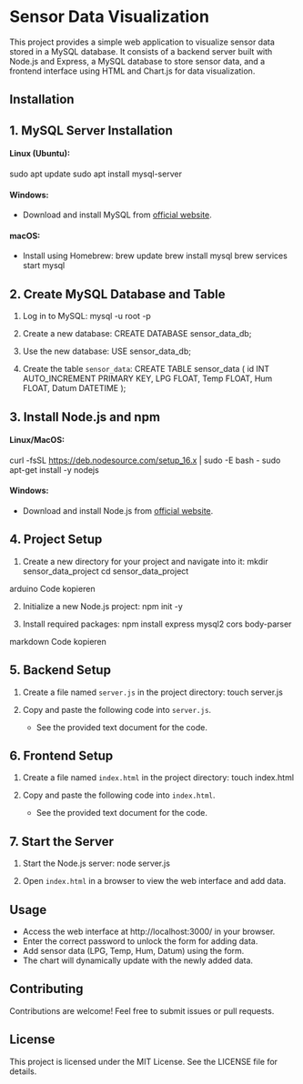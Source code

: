 # Sensor Data Visualization

This project provides a simple web application to visualize sensor data stored in a MySQL database. It consists of a backend server built with Node.js and Express, a MySQL database to store sensor data, and a frontend interface using HTML and Chart.js for data visualization.

## Installation

## 1. MySQL Server Installation

#### Linux (Ubuntu):
sudo apt update
sudo apt install mysql-server


#### Windows:
- Download and install MySQL from [official website](https://dev.mysql.com/downloads/installer/).

#### macOS:
- Install using Homebrew:
brew update
brew install mysql
brew services start mysql


## 2. Create MySQL Database and Table

1. Log in to MySQL:
mysql -u root -p


2. Create a new database:
CREATE DATABASE sensor_data_db;


3. Use the new database:
USE sensor_data_db;


4. Create the table `sensor_data`:
CREATE TABLE sensor_data (
id INT AUTO_INCREMENT PRIMARY KEY,
LPG FLOAT,
Temp FLOAT,
Hum FLOAT,
Datum DATETIME
);

## 3. Install Node.js and npm

#### Linux/MacOS:
curl -fsSL https://deb.nodesource.com/setup_16.x | sudo -E bash -
sudo apt-get install -y nodejs


#### Windows:
- Download and install Node.js from [official website](https://nodejs.org/en/download/).

## 4. Project Setup

1. Create a new directory for your project and navigate into it:
mkdir sensor_data_project
cd sensor_data_project

arduino
Code kopieren

2. Initialize a new Node.js project:
npm init -y

3. Install required packages:
npm install express mysql2 cors body-parser

markdown
Code kopieren

## 5. Backend Setup

1. Create a file named `server.js` in the project directory:
touch server.js

2. Copy and paste the following code into `server.js`.
   - See the provided text document for the code.

## 6. Frontend Setup

1. Create a file named `index.html` in the project directory:
touch index.html

2. Copy and paste the following code into `index.html`.
   - See the provided text document for the code.

## 7. Start the Server

1. Start the Node.js server:
node server.js

2. Open `index.html` in a browser to view the web interface and add data.

## Usage

- Access the web interface at http://localhost:3000/ in your browser.
- Enter the correct password to unlock the form for adding data.
- Add sensor data (LPG, Temp, Hum, Datum) using the form.
- The chart will dynamically update with the newly added data.

## Contributing

Contributions are welcome! Feel free to submit issues or pull requests.

## License

This project is licensed under the MIT License. See the LICENSE file for details.